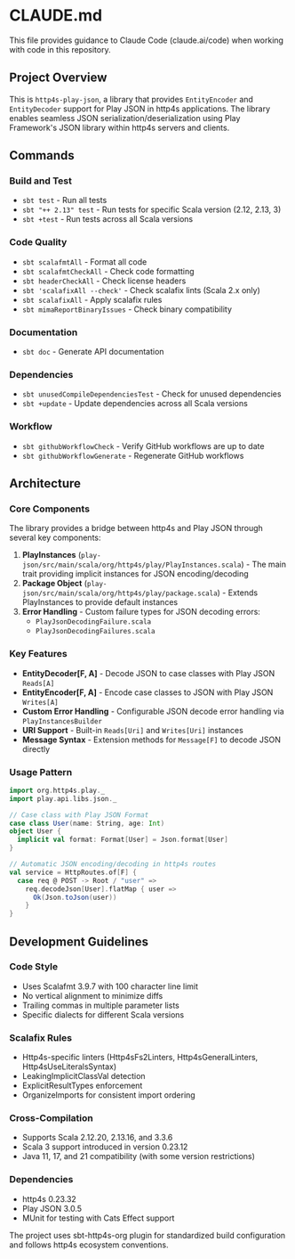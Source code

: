 # CLAUDE.md

This file provides guidance to Claude Code (claude.ai/code) when working with code in this repository.

## Project Overview

This is `http4s-play-json`, a library that provides `EntityEncoder` and `EntityDecoder` support for Play JSON in http4s applications. The library enables seamless JSON serialization/deserialization using Play Framework's JSON library within http4s servers and clients.

## Commands

### Build and Test
- `sbt test` - Run all tests
- `sbt "++ 2.13" test` - Run tests for specific Scala version (2.12, 2.13, 3)
- `sbt +test` - Run tests across all Scala versions

### Code Quality
- `sbt scalafmtAll` - Format all code
- `sbt scalafmtCheckAll` - Check code formatting
- `sbt headerCheckAll` - Check license headers
- `sbt 'scalafixAll --check'` - Check scalafix lints (Scala 2.x only)
- `sbt scalafixAll` - Apply scalafix rules
- `sbt mimaReportBinaryIssues` - Check binary compatibility

### Documentation
- `sbt doc` - Generate API documentation

### Dependencies
- `sbt unusedCompileDependenciesTest` - Check for unused dependencies
- `sbt +update` - Update dependencies across all Scala versions

### Workflow
- `sbt githubWorkflowCheck` - Verify GitHub workflows are up to date
- `sbt githubWorkflowGenerate` - Regenerate GitHub workflows

## Architecture

### Core Components

The library provides a bridge between http4s and Play JSON through several key components:

1. **PlayInstances** (`play-json/src/main/scala/org/http4s/play/PlayInstances.scala`) - The main trait providing implicit instances for JSON encoding/decoding
2. **Package Object** (`play-json/src/main/scala/org/http4s/play/package.scala`) - Extends PlayInstances to provide default instances
3. **Error Handling** - Custom failure types for JSON decoding errors:
   - `PlayJsonDecodingFailure.scala`
   - `PlayJsonDecodingFailures.scala`

### Key Features

- **EntityDecoder[F, A]** - Decode JSON to case classes with Play JSON `Reads[A]`
- **EntityEncoder[F, A]** - Encode case classes to JSON with Play JSON `Writes[A]`
- **Custom Error Handling** - Configurable JSON decode error handling via `PlayInstancesBuilder`
- **URI Support** - Built-in `Reads[Uri]` and `Writes[Uri]` instances
- **Message Syntax** - Extension methods for `Message[F]` to decode JSON directly

### Usage Pattern

```scala
import org.http4s.play._
import play.api.libs.json._

// Case class with Play JSON Format
case class User(name: String, age: Int)
object User {
  implicit val format: Format[User] = Json.format[User]
}

// Automatic JSON encoding/decoding in http4s routes
val service = HttpRoutes.of[F] {
  case req @ POST -> Root / "user" =>
    req.decodeJson[User].flatMap { user =>
      Ok(Json.toJson(user))
    }
}
```

## Development Guidelines

### Code Style
- Uses Scalafmt 3.9.7 with 100 character line limit
- No vertical alignment to minimize diffs
- Trailing commas in multiple parameter lists
- Specific dialects for different Scala versions

### Scalafix Rules
- Http4s-specific linters (Http4sFs2Linters, Http4sGeneralLinters, Http4sUseLiteralsSyntax)
- LeakingImplicitClassVal detection
- ExplicitResultTypes enforcement
- OrganizeImports for consistent import ordering

### Cross-Compilation
- Supports Scala 2.12.20, 2.13.16, and 3.3.6
- Scala 3 support introduced in version 0.23.12
- Java 11, 17, and 21 compatibility (with some version restrictions)

### Dependencies
- http4s 0.23.32
- Play JSON 3.0.5
- MUnit for testing with Cats Effect support

The project uses sbt-http4s-org plugin for standardized build configuration and follows http4s ecosystem conventions.